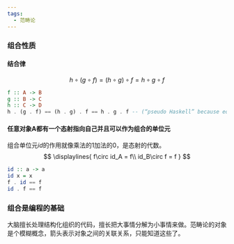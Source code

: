 ```yaml
---
tags:
  - 范畴论
---
```


### 组合性质
#### 结合律 

$$
h\circ(g\circ f) = (h\circ g)\circ f = h\circ g\circ f
$$

```haskell
f :: A -> B
g :: B -> C
h :: C -> D
h . (g . f) == (h . g) . f == h . g . f -- (“pseudo Haskell” because equality is not defined for functions.)
```
#### 任意对象A都有一个态射指向自己并且可以作为组合的单位元
组合单位元$id$的作用就像乘法的$1$加法的$0$，是态射的代数。
$$
\displaylines{
f\circ id_A = f\\
id_B\circ f = f
}
$$
```haskell
id :: a -> a
id x = x
f . id == f
id . f == f
```

### 组合是编程的基础
大脑擅长处理结构化组织的代码，擅长把大事情分解为小事情来做。范畴论的对象是个模糊概念，箭头表示对象之间的关联关系，只能知道这些了。